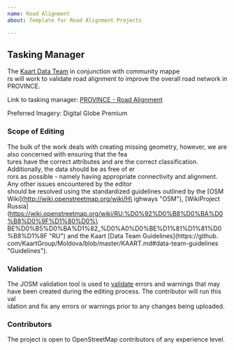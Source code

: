 ```yaml
---
name: Road Alignment
about: Template for Road Alignment Projects

---
```


## Tasking Manager
The [Kaart Data Team](https://wiki.openstreetmap.org/wiki/Kaart#Kaart_Data_Team) in conjunction with community mappe\
rs will work to validate road alignment to improve the overall road network in PROVINCE.

Link to tasking manager: [ PROVINCE - Road Alignment](https://tasks.hotosm.org/project/)

Preferred Imagery: Digital Globe Premium

### Scope of Editing
The bulk of the work deals with creating missing geometry, however, we are also concerned with ensuring that the fea\
tures have the correct attributes and are the correct classification. Additionally, the data should be as free of er\
rors as possible - namely having appropriate connectivity and alignment. Any other issues encountered by the editor \
should be resolved using the standardized guidelines outlined by the [OSM Wiki](http://wiki.openstreetmap.org/wiki/H\
ighways "OSM"), [WikiProject Russia](https://wiki.openstreetmap.org/wiki/RU:%D0%92%D0%B8%D0%BA%D0%B8%D0%9F%D1%80%D0%\
BE%D0%B5%D0%BA%D1%82_%D0%A0%D0%BE%D1%81%D1%81%D0%B8%D1%8F "RU") and the Kaart [Data Team Guidelines](https://github.\
com/KaartGroup/Moldova/blob/master/KAART.md#data-team-guidelines                                                     
 "Guidelines").

### Validation
The JOSM validation tool is used to [validate](https://wiki.openstreetmap.org/wiki/JOSM/Validator#Validations "Valid\
ators") errors and warnings that may have been created during the editing process. The contributor will run this val\
idation and fix any errors or warnings prior to any changes being uploaded.

### Contributors
The project is open to OpenStreetMap contributors of any experience level.
